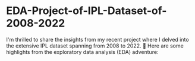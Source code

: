 # EDA-Project-of-IPL-Dataset-of-2008-2022
I'm thrilled to share the insights from my recent project where I delved into the extensive IPL dataset spanning from 2008 to 2022. 🚀 Here are some highlights from the exploratory data analysis (EDA) adventure:
